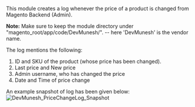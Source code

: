 This module creates a log whenever the price of a product is changed from Magento Backend (Admin).

**Note:** Make sure to keep the module directory under "magento_root/app/code/DevMunesh/". -- here 'DevMunesh' is the vendor name.

The log mentions the following:
1. ID and SKU of the product (whose price has been changed).
2. Last price and New price
3. Admin username, who has changed the price
4. Date and Time of price change

An example snapshot of log has been given below:
![DevMunesh_PriceChangeLog_Snapshot](https://user-images.githubusercontent.com/81867465/114346789-a1a58d80-9b81-11eb-8b4b-8d5561dd9542.PNG)
